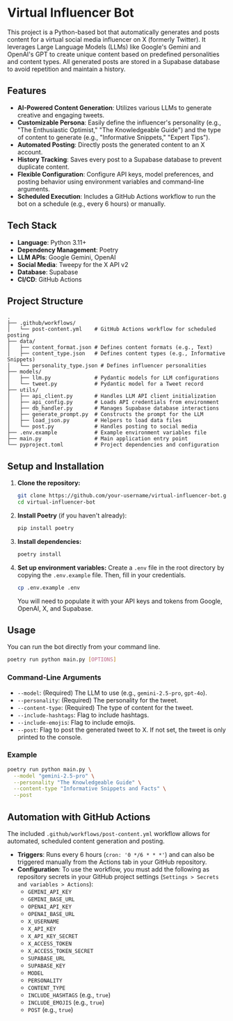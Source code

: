 # Virtual Influencer Bot

This project is a Python-based bot that automatically generates and posts content for a virtual social media influencer on X (formerly Twitter). It leverages Large Language Models (LLMs) like Google's Gemini and OpenAI's GPT to create unique content based on predefined personalities and content types. All generated posts are stored in a Supabase database to avoid repetition and maintain a history.

## Features

-   **AI-Powered Content Generation**: Utilizes various LLMs to generate creative and engaging tweets.
-   **Customizable Persona**: Easily define the influencer's personality (e.g., "The Enthusiastic Optimist," "The Knowledgeable Guide") and the type of content to generate (e.g., "Informative Snippets," "Expert Tips").
-   **Automated Posting**: Directly posts the generated content to an X account.
-   **History Tracking**: Saves every post to a Supabase database to prevent duplicate content.
-   **Flexible Configuration**: Configure API keys, model preferences, and posting behavior using environment variables and command-line arguments.
-   **Scheduled Execution**: Includes a GitHub Actions workflow to run the bot on a schedule (e.g., every 6 hours) or manually.

## Tech Stack

-   **Language**: Python 3.11+
-   **Dependency Management**: Poetry
-   **LLM APIs**: Google Gemini, OpenAI
-   **Social Media**: Tweepy for the X API v2
-   **Database**: Supabase
-   **CI/CD**: GitHub Actions

## Project Structure

```
.
├── .github/workflows/
│   └── post-content.yml    # GitHub Actions workflow for scheduled posting
├── data/
│   ├── content_format.json # Defines content formats (e.g., Text)
│   ├── content_type.json   # Defines content types (e.g., Informative Snippets)
│   └── personality_type.json # Defines influencer personalities
├── models/
│   ├── llm.py              # Pydantic models for LLM configurations
│   └── tweet.py            # Pydantic model for a Tweet record
├── utils/
│   ├── api_client.py       # Handles LLM API client initialization
│   ├── api_config.py       # Loads API credentials from environment
│   ├── db_handler.py       # Manages Supabase database interactions
│   ├── generate_prompt.py  # Constructs the prompt for the LLM
│   ├── load_json.py        # Helpers to load data files
│   └── post.py             # Handles posting to social media
├── .env.example            # Example environment variables file
├── main.py                 # Main application entry point
└── pyproject.toml          # Project dependencies and configuration
```

## Setup and Installation

1.  **Clone the repository:**
    ```bash
    git clone https://github.com/your-username/virtual-influencer-bot.git
    cd virtual-influencer-bot
    ```

2.  **Install Poetry** (if you haven't already):
    ```bash
    pip install poetry
    ```

3.  **Install dependencies:**
    ```bash
    poetry install
    ```

4.  **Set up environment variables:**
    Create a `.env` file in the root directory by copying the `.env.example` file. Then, fill in your credentials.
    ```bash
    cp .env.example .env
    ```
    You will need to populate it with your API keys and tokens from Google, OpenAI, X, and Supabase.

## Usage

You can run the bot directly from your command line.

```bash
poetry run python main.py [OPTIONS]
```

### Command-Line Arguments

-   `--model`: (Required) The LLM to use (e.g., `gemini-2.5-pro`, `gpt-4o`).
-   `--personality`: (Required) The personality for the tweet.
-   `--content-type`: (Required) The type of content for the tweet.
-   `--include-hashtags`: Flag to include hashtags.
-   `--include-emojis`: Flag to include emojis.
-   `--post`: Flag to post the generated tweet to X. If not set, the tweet is only printed to the console.

### Example

```bash
poetry run python main.py \
  --model "gemini-2.5-pro" \
  --personality "The Knowledgeable Guide" \
  --content-type "Informative Snippets and Facts" \
  --post
```

## Automation with GitHub Actions

The included `.github/workflows/post-content.yml` workflow allows for automated, scheduled content generation and posting.

-   **Triggers**: Runs every 6 hours (`cron: '0 */6 * * *'`) and can also be triggered manually from the Actions tab in your GitHub repository.
-   **Configuration**: To use the workflow, you must add the following as repository secrets in your GitHub project settings (`Settings > Secrets and variables > Actions`):
    -   `GEMINI_API_KEY`
    -   `GEMINI_BASE_URL`
    -   `OPENAI_API_KEY`
    -   `OPENAI_BASE_URL`
    -   `X_USERNAME`
    -   `X_API_KEY`
    -   `X_API_KEY_SECRET`
    -   `X_ACCESS_TOKEN`
    -   `X_ACCESS_TOKEN_SECRET`
    -   `SUPABASE_URL`
    -   `SUPABASE_KEY`
    -   `MODEL`
    -   `PERSONALITY`
    -   `CONTENT_TYPE`
    -   `INCLUDE_HASHTAGS` (e.g., `true`)
    -   `INCLUDE_EMOJIS` (e.g., `true`)
    -   `POST` (e.g., `true`)